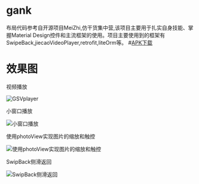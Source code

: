 # gank
布局代码参考自开源项目MeiZhi,仿干货集中营,该项目主要用于扎实自身技能、掌握Material Design控件和主流框架的使用。项目主要使用到的框架有SwipeBack,jiecaoVideoPlayer,retrofit,liteOrm等。
#[APK下载](https://github.com/LoveqLRC/gank/blob/master/screenshot/app-debug.apk)
# 效果图
视频播放

![GSVplayer](https://github.com/LoveqLRC/gank/blob/master/screenshot/Screenshot_1487225326.png)

小窗口播放

![小窗口播放](https://github.com/LoveqLRC/gank/blob/master/screenshot/Screenshot_1487225331.png)

使用photoView实现图片的缩放和触控

![使用photoView实现图片的缩放和触控](https://github.com/LoveqLRC/gank/blob/master/screenshot/Screenshot_1487225249.png)

SwipBack侧滑返回

![SwipBack侧滑返回](https://github.com/LoveqLRC/gank/blob/master/screenshot/Screenshot_1487225259.png)

